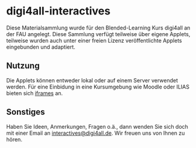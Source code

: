 # digi4all-interactives

Diese Materialsammlung wurde für den Blended-Learning Kurs digi4all an der FAU angelegt. Diese Sammlung verfügt teilweise über eigene Applets, teilweise wurden auch unter einer freien Lizenz veröffentlichte Applets eingebunden und adaptiert.

## Nutzung
Die Applets können entweder lokal oder auf einem Server verwendet werden. Für eine Einbidung in eine Kursumgebung wie Moodle oder ILIAS bieten sich [iframes](https://www.w3schools.com/tags/tag_iframe.asp) an.

## Sonstiges
Haben Sie Ideen, Anmerkungen, Fragen o.ä., dann wenden Sie sich doch mit einer Email an interactives@digi4all.de. Wir freuen uns von Ihnen zu hören.
